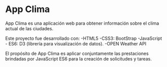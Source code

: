 # App Clima
App Clima es una aplicación web para obtener información sobre el clima actual de las ciudades.

Este proyecto fue desarrollado con: 
    -HTML5
    -CSS3: BootStrap
    -JavaScript - ES6: D3 (librería para visualización de datos).
    -OPEN Weather API

El propósito de App Clima es aplicar conjuntamente las prestaciones brindadas por JavaScript ES6 para la creación de solicitudes y tareas.  

